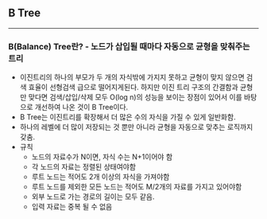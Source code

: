 ## B Tree
---

### B(Balance) Tree란? - 노드가 삽입될 때마다 자동으로 균형을 맞춰주는 트리
- 이진트리의 하나의 부모가 두 개의 자식밖에 가지지 못하고 균형이 맞지 않으면 검색 효율이 선형검색 급으로 떨어지게된다. 하지만 이진 트리 구조의 간결함과 균형만 맞다면 검색/삽입/삭제 모두 O(log n)의 성능을 보이는 장점이 있어서 이를 바탕으로 개선하여 나온 것이 B Tree이다.
- B Tree는 이진트리를 확장해서 더 많은 수의 자식을 가질 수 있게 일반화함.
- 하나의 레벨에 더 많이 저장되는 것 뿐만 아니라 균형을 자동으로 맞추는 로직까지 갖춤.
- 규칙
    - 노드의 자료수가 N이면, 자식 수는 N+1이어야 함
    - 각 노드의 자료는 정렬된 상태여야함
    - 루트 노드는 적어도 2개 이상의 자식을 가져야함
    - 루트 노드를 제외한 모든 노드는 적어도 M/2개의 자료를 가지고 있어야함
    - 외부 노드로 가는 경로의 길이는 모두 같음.
    - 입력 자료는 중복 될 수 없음